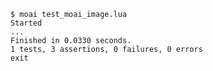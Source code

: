 
	$ moai test_moai_image.lua 
	Started
	...
	Finished in 0.0330 seconds.
	1 tests, 3 assertions, 0 failures, 0 errors
	exit
